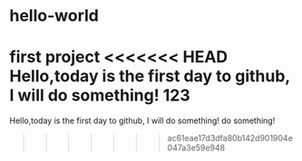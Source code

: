 # hello-world
first project
<<<<<<< HEAD
Hello,today is the first day to github, I will do something! 123
=======
Hello,today is the first day to github, I will do something!
do something!
>>>>>>> ac61eae17d3dfa80b142d901904e047a3e59e948
